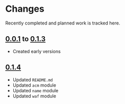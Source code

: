 # Changes
Recently completed and planned work is tracked here.

## [0.0.1](.) to [0.1.3](.)
- Created early versions

## [0.1.4](.)
- Updated `README.md`
- Updated `acm` module
- Updated `name` module
- Updated `waf` module

